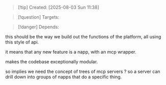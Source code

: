 
>[!tip] Created: [2025-08-03 Sun 11:38]

>[!question] Targets: 

>[!danger] Depends: 

this should be the way we build out the functions of the platform, all using this style of api.

it means that any new feature is a napp, with an mcp wrapper.

makes the codebase exceptionally modular.

so implies we need the concept of trees of mcp servers ? so a server can drill down into groups of napps that do a specific thing.


